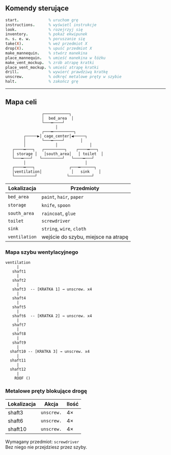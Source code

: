 ##  Komendy sterujące

```prolog
start.             % uruchom grę
instructions.      % wyświetl instrukcje
look.              % rozejrzyj się
inventory.         % pokaż ekwipunek
n. s. e. w.        % poruszanie się
take(X).           % weź przedmiot X
drop(X).           % upuść przedmiot X
make_mannequin.    % stwórz manekina
place_mannequin.   % umieść manekina w łóżku
make_vent_mockup.  % zrób atrapę kratki
place_vent_mockup. % umieść atrapę kratki
drill.             % wywierć prawdziwą kratkę
unscrew.           % odkręć metalowe pręty w szybie
halt.              % zakończ grę
```

---

##  Mapa celi

```
                ┌───────────┐
                │  bed_area  │
                └───━────┘
                      │
                ┌───━─────────┐
        ┌─────▶│ cage_center│◀─────┐
        │       └───━────┘       │
        │             │              │
   ┌────━───┐   ┌─────────┐    ┌────━───┐
   │ storage │   │south_area│   │ toilet  │
   └───━───┘   └─────────┘   └────━───┘
        │                          │
   ┌────━───┐               ┌───━──────┐
   │ventilation│             │   sink    │
   └─────────┘             └──────────┘
```


| Lokalizacja   | Przedmioty                               |
|---------------|------------------------------------------|
| `bed_area`    | `paint`, `hair`, `paper`                 |
| `storage`     | `knife`, `spoon`                         |
| `south_area`  | `raincoat`, `glue`                       |
| `toilet`      | `screwdriver`                            |
| `sink`        | `string`, `wire`, `cloth`                |
| `ventilation` | wejście do szybu, miejsce na atrapę      |

### Mapa szybu wentylacyjnego

```
ventilation
     |
   shaft1
     |
   shaft2
     |
   shaft3  -- [KRATKA 1] → unscrew. x4
     |
   shaft4
     |
   shaft5
     |
   shaft6  -- [KRATKA 2] → unscrew. x4
     |
   shaft7
     |
   shaft8
     |
   shaft9
     |
  shaft10 -- [KRATKA 3] → unscrew. x4
     |
  shaft11
     |
  shaft12
     |
    ROOF ()
```

###  Metalowe pręty blokujące drogę

| Lokalizacja | Akcja         | Ilość |
|-------------|---------------|-------|
| shaft3      | `unscrew.`    | 4×    |
| shaft6      | `unscrew.`    | 4×    |
| shaft10     | `unscrew.`    | 4×    |

Wymagany przedmiot: `screwdriver`  
Bez niego nie przejdziesz przez szyby.

